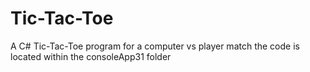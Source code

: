 # Tic-Tac-Toe
A C# Tic-Tac-Toe program for a computer vs player match
the code is located within the consoleApp31 folder
